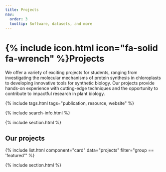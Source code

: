 ```yaml
---
title: Projects
nav:
  order: 3
  tooltip: Software, datasets, and more
---
```


# {% include icon.html icon="fa-solid fa-wrench" %}Projects

We offer a variety of exciting projects for students, ranging from investigating the molecular mechanisms of protein synthesis in chloroplasts to developing innovative tools for synthetic biology. Our projects provide hands-on experience with cutting-edge techniques and the opportunity to contribute to impactful research in plant biology.

{% include tags.html tags="publication, resource, website" %}

{% include search-info.html %}

{% include section.html %}

## Our projects

{% include list.html component="card" data="projects" filter="group == 'featured'" %}

{% include section.html %}

